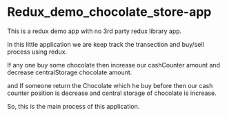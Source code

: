 # Redux_demo_chocolate_store-app
This is a redux demo app with no 3rd party redux library app.
 
 In this little application we are keep track the transection and buy/sell process using redux.
 
If any one buy some chocolate then increase our cashCounter amount and decrease centralStorage chocolate amount. 

and If someone return the Chocolate which he buy before then our cash counter position is decrease and central storage of chocolate is increase.

So, this is the main process of this application.
